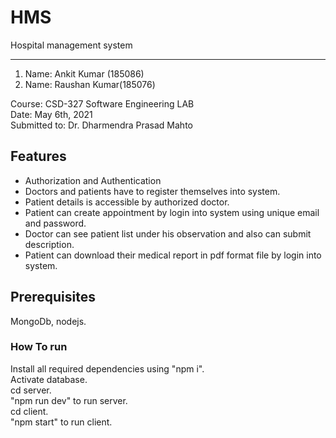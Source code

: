 # HMS
Hospital management system 
***
1) Name: Ankit Kumar (185086) <br />
2) Name: Raushan Kumar(185076) <br/>

Course: CSD-327 Software Engineering LAB <br/>
Date: May 6th, 2021 <br/>
Submitted to: Dr. Dharmendra Prasad Mahto <br/>
## Features
- Authorization and Authentication
- Doctors and patients have to register themselves into system.
- Patient details is accessible by authorized doctor.
- Patient can create appointment by login into system using unique email and password.
- Doctor can see patient list under his observation and also can submit description.
- Patient can download their medical report in pdf format file by login into system.
## Prerequisites
MongoDb, nodejs.
### How To run
Install all required dependencies using "npm i".<br/>
Activate database.<br/>
cd server.<br/>
"npm run dev" to run server.<br/>
cd client.<br/>
"npm start" to run client.<br/>
